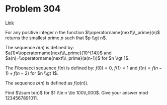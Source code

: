 # Problem 304

[Link](https://projecteuler.net/problem=304)

For any positive integer $n$ the function $\\operatorname{next\\\_prime}(n)$ returns the smallest prime $p$ such that $p \\gt n$. 

The sequence $a(n)$ is defined by:  
$a(1)=\\operatorname{next\\\_prime}(10^{14})$ and $a(n)=\\operatorname{next\\\_prime}(a(n-1))$ for $n \\gt 1$. 

The Fibonacci sequence $f(n)$ is defined by: $f(0)=0$, $f(1)=1$ and $f(n)=f(n-1)+f(n-2)$ for $n \\gt 1$. 

The sequence $b(n)$ is defined as $f(a(n))$. 

Find $\\sum b(n)$ for $1 \\le n \\le 100\\,000$. Give your answer mod $1234567891011$.